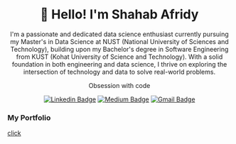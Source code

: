 <h1 align="center">👋 Hello! I'm Shahab Afridy</h1>

<p align="center">
I'm a passionate and dedicated data science enthusiast currently pursuing my Master's in Data Science at NUST (National University of Sciences and Technology), building upon my Bachelor's degree in Software Engineering from KUST  (Kohat University of Science and Technology). With a solid foundation in both engineering and data science, I thrive on exploring the intersection of technology and data to solve real-world problems.
</p>
<p align="center"> 
Obsession with code
</p>

<div align="center">
  
  [![Linkedin Badge](https://img.shields.io/badge/-shahab-blue?style=flat-square&logo=Linkedin&logoColor=white&link=https://www.linkedin.com/in/shahab-afridy/)]([https://www.linkedin.com/in/sy-rashid/](https://www.linkedin.com/in/shahab-afridy-9ba965286/))
  [![Medium Badge](https://img.shields.io/badge/-@shahabafridy-03a57a?style=flat-square&label&logo=Medium&link=https://medium.com/@shahabafridy/)](https://shahabafridy.pythonanywhere.com)
  [![Gmail Badge](https://img.shields.io/badge/-shahabafridy@-c14438?style=flat-square&logo=Gmail&logoColor=white&link=mailto:shahabafridy)](mailto:shahabafridy@gmail.com)
</div>

<h3>My Portfolio </h3>
<a href='https://shahabafridy.pythonanywhere.com'>click</a>
